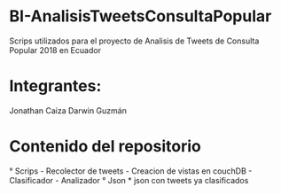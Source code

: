 # BI-AnalisisTweetsConsultaPopular
Scrips utilizados para el proyecto de Analisis de Tweets de Consulta Popular 2018 en Ecuador
# Integrantes:
  Jonathan Caiza
  Darwin Guzmán
# Contenido del repositorio
  ° Scrips 
      - Recolector de tweets
      - Creacion de vistas en couchDB
      - Clasificador
      - Analizador
  ° Json
      * json con tweets ya clasificados
 
  

